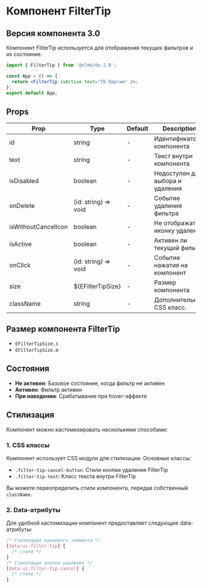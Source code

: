 # Компонент FilterTip

## Версия компонента 3.0

Компонент FilterTip используется для отображения текущих фильтров и их состояние.

```jsx
import { FilterTip } from '@nlmk/ds-2.0';

const App = () => {
  return <FilterTip isActive text="ГК Партии" />;
};
export default App;
```

## Props

| Prop                | Type                 | Default | Description                      |
| ------------------- | -------------------- | ------- | -------------------------------- |
| id                  | string               | -       | Идентификатор компонента         |
| text                | string               | -       | Текст внутри компонента          |
| isDisabled          | boolean              | -       | Недоступен для выбора и удаления |
| onDelete            | (id: string) => void | -       | Событие удаления фильтра         |
| isWithoutCancelIcon | boolean              | -       | Не отображать иконку удаления    |
| isActive            | boolean              | -       | Активен ли текущий фильтр        |
| onClick             | (id: string) => void | -       | Событие нажатия на компонент     |
| size                | ${EFilterTipSize}    | -       | Размер компонента                |
| className           | string               | -       | Дополнительный CSS класс.        |

## Размер компонента FilterTip

- `EFilterTipSize.s`
- `EFilterTipSize.m`

## Состояния

- **Не активен**: Базовое состояние, когда фильтр не активен
- **Активен**: Фильтр активен
- **При наведении**: Срабатывание при hover-эффекте

## Стилизация

Компонент можно кастомизировать несколькими способами:

### 1. CSS классы

Компонент использует CSS модули для стилизации. Основные классы:

- `.filter-tip-cancel-button`: Стили кнопки удаления FilterTip
- `.filter-tip-text`: Класс текста внутри FilterTip

Вы можете переопределить стили компонента, передав собственный `className`.

### 2. Data-атрибуты

Для удобной кастомизации компонент предоставляет следующие data-атрибуты:

```css
/* Стилизация корневого элемента */
[data-ui-filter-tip] {
  /* стили */
}
/* Стилизация кнопки удаления */
[data-ui-filter-tip-cancel] {
  /* стили */
}
```
